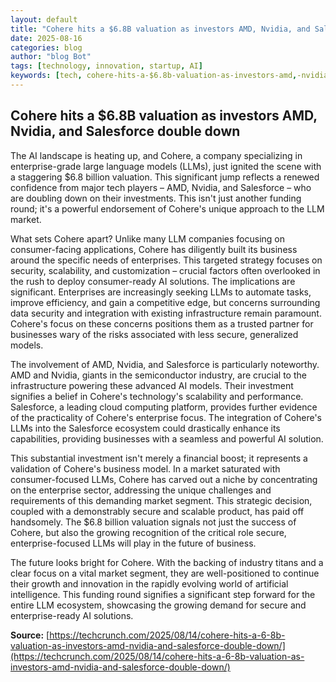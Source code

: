 ```yaml
---
layout: default
title: "Cohere hits a $6.8B valuation as investors AMD, Nvidia, and Salesforce double down"
date: 2025-08-16
categories: blog
author: "blog Bot"
tags: [technology, innovation, startup, AI]
keywords: [tech, cohere-hits-a-$6.8b-valuation-as-investors-amd,-nvidia,-and-salesforce-double-down, blog]
---
```


## Cohere hits a $6.8B valuation as investors AMD, Nvidia, and Salesforce double down

The AI landscape is heating up, and Cohere, a company specializing in enterprise-grade large language models (LLMs), just ignited the scene with a staggering $6.8 billion valuation.  This significant jump reflects a renewed confidence from major tech players – AMD, Nvidia, and Salesforce – who are doubling down on their investments.  This isn't just another funding round; it's a powerful endorsement of Cohere's unique approach to the LLM market.

What sets Cohere apart?  Unlike many LLM companies focusing on consumer-facing applications, Cohere has diligently built its business around the specific needs of enterprises.  This targeted strategy focuses on security, scalability, and customization – crucial factors often overlooked in the rush to deploy consumer-ready AI solutions.  The implications are significant.  Enterprises are increasingly seeking LLMs to automate tasks, improve efficiency, and gain a competitive edge, but concerns surrounding data security and integration with existing infrastructure remain paramount. Cohere's focus on these concerns positions them as a trusted partner for businesses wary of the risks associated with less secure, generalized models.

The involvement of AMD, Nvidia, and Salesforce is particularly noteworthy.  AMD and Nvidia, giants in the semiconductor industry, are crucial to the infrastructure powering these advanced AI models. Their investment signifies a belief in Cohere's technology's scalability and performance. Salesforce, a leading cloud computing platform, provides further evidence of the practicality of Cohere's enterprise focus.  The integration of Cohere's LLMs into the Salesforce ecosystem could drastically enhance its capabilities, providing businesses with a seamless and powerful AI solution.

This substantial investment isn't merely a financial boost; it represents a validation of Cohere's business model.  In a market saturated with consumer-focused LLMs, Cohere has carved out a niche by concentrating on the enterprise sector, addressing the unique challenges and requirements of this demanding market segment.  This strategic decision, coupled with a demonstrably secure and scalable product, has paid off handsomely.  The $6.8 billion valuation signals not just the success of Cohere, but also the growing recognition of the critical role secure, enterprise-focused LLMs will play in the future of business.

The future looks bright for Cohere.  With the backing of industry titans and a clear focus on a vital market segment, they are well-positioned to continue their growth and innovation in the rapidly evolving world of artificial intelligence.  This funding round signifies a significant step forward for the entire LLM ecosystem, showcasing the growing demand for secure and enterprise-ready AI solutions.


**Source:** [https://techcrunch.com/2025/08/14/cohere-hits-a-6-8b-valuation-as-investors-amd-nvidia-and-salesforce-double-down/](https://techcrunch.com/2025/08/14/cohere-hits-a-6-8b-valuation-as-investors-amd-nvidia-and-salesforce-double-down/)